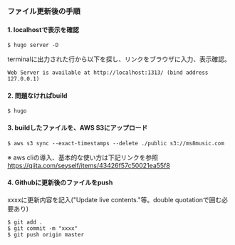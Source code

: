 ### ファイル更新後の手順
#### 1. localhostで表示を確認
```
$ hugo server -D
```

terminalに出力された行から以下を探し、リンクをブラウザに入力、表示確認。
```
Web Server is available at http://localhost:1313/ (bind address 127.0.0.1)
```

#### 2. 問題なければbuild
```
$ hugo
```

#### 3. buildしたファイルを、AWS S3にアップロード
```
$ aws s3 sync --exact-timestamps --delete ./public s3://ms8music.com
```
※ aws cliの導入、基本的な使い方は下記リンクを参照
https://qiita.com/seyself/items/43426f57c50021ea55f8

#### 4. Githubに更新後のファイルをpush
xxxxに更新内容を記入("Update live contents."等。double quotationで囲む必要あり)
```
$ git add .
$ git commit -m "xxxx"
$ git push origin master
```
